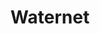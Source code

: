 ---
title: Waternet
role: Visual Designer
technologies: Adobe Photoshop<br>Adobe Illustrator
when: 2013
description: Uselab asked me to collaborate to produce a web application for everyone who sails, lives, works and party on and around the Amsterdam canals. I visually designed a canal platform where anybody can find practical information and share experiences, photos and videos about the canals.
hero: /assets/img/uploads/wn-hero.jpg
thumb: /assets/img/uploads/wn-thumb.jpg

og:
  img: /assets/img/uploads/wn-hero.jpg
  description: Uselab asked me to collaborate to produce a web application for everyone who sails, lives, works and party on and around the Amsterdam canals. I visually designed a canal platform where anybody can find practical information and share experiences, photos and videos about the canals.

section:
    - title: Sailing the canals
      description: This HTML5 application has an extensive sailing chart and information about obstructions on the canals and opening hours of bridges and locks. In addition, visitors can view boat locations of other users and add content themselves.
      items: 
        - img: /assets/img/uploads/wn-1.jpg
        - img: /assets/img/uploads/wn-2.svg
        - img: /assets/img/uploads/wn-3.jpg
        - img: /assets/img/uploads/wn-4.jpg
        - img: /assets/img/uploads/wn-5.jpg
        - img: /assets/img/uploads/wn-6.jpg
---